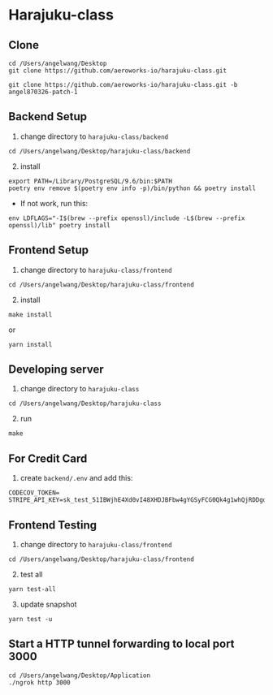 # Harajuku-class 


## Clone
```
cd /Users/angelwang/Desktop
git clone https://github.com/aeroworks-io/harajuku-class.git
```
```
git clone https://github.com/aeroworks-io/harajuku-class.git -b angel870326-patch-1
```


## Backend Setup
1. change directory to ```harajuku-class/backend```
```
cd /Users/angelwang/Desktop/harajuku-class/backend
```
2. install

```
export PATH=/Library/PostgreSQL/9.6/bin:$PATH
poetry env remove $(poetry env info -p)/bin/python && poetry install
```

* If not work, run this:
```
env LDFLAGS="-I$(brew --prefix openssl)/include -L$(brew --prefix openssl)/lib" poetry install
```


## Frontend Setup
1. change directory to ```harajuku-class/frontend```
```
cd /Users/angelwang/Desktop/harajuku-class/frontend
```
2. install
```
make install
``` 
or 
```
yarn install
```


## Developing server
1. change directory to ```harajuku-class```
```
cd /Users/angelwang/Desktop/harajuku-class
```
2. run
```shell
make
```


## For Credit Card
1. create ```backend/.env``` and add this:
```
CODECOV_TOKEN=
STRIPE_API_KEY=sk_test_51IBWjhE4Xd0vI48XHDJBFbw4gYGSyFCG0Qk4g1whQjRDDgqWZRyoU2he7PVRDXhWL08lgSE2sJ3p3DhNsU3JrqFr003jIPRz43
```


## Frontend Testing
1. change directory to ```harajuku-class/frontend```
```
cd /Users/angelwang/Desktop/harajuku-class/frontend
```
2. test all
```
yarn test-all
```
3. update snapshot
```
yarn test -u
```


## Start a HTTP tunnel forwarding to local port 3000

```
cd /Users/angelwang/Desktop/Application
./ngrok http 3000
```


